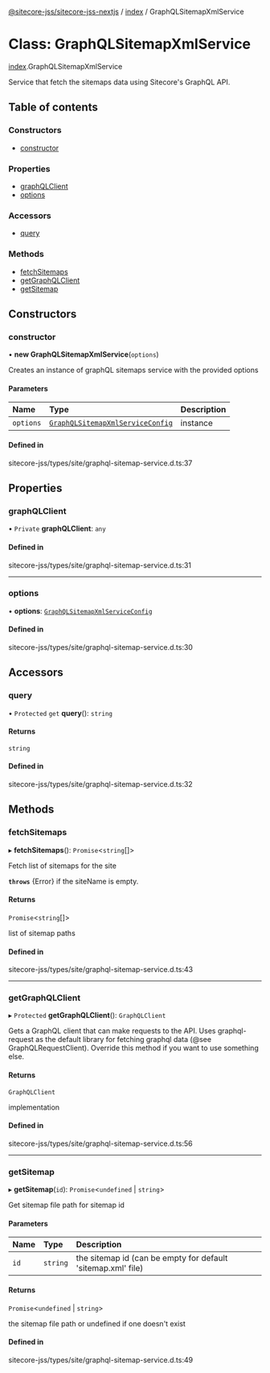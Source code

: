 [@sitecore-jss/sitecore-jss-nextjs](../README.md) / [index](../modules/index.md) / GraphQLSitemapXmlService

# Class: GraphQLSitemapXmlService

[index](../modules/index.md).GraphQLSitemapXmlService

Service that fetch the sitemaps data using Sitecore's GraphQL API.

## Table of contents

### Constructors

- [constructor](index.GraphQLSitemapXmlService.md#constructor)

### Properties

- [graphQLClient](index.GraphQLSitemapXmlService.md#graphqlclient)
- [options](index.GraphQLSitemapXmlService.md#options)

### Accessors

- [query](index.GraphQLSitemapXmlService.md#query)

### Methods

- [fetchSitemaps](index.GraphQLSitemapXmlService.md#fetchsitemaps)
- [getGraphQLClient](index.GraphQLSitemapXmlService.md#getgraphqlclient)
- [getSitemap](index.GraphQLSitemapXmlService.md#getsitemap)

## Constructors

### constructor

• **new GraphQLSitemapXmlService**(`options`)

Creates an instance of graphQL sitemaps service with the provided options

#### Parameters

| Name | Type | Description |
| :------ | :------ | :------ |
| `options` | [`GraphQLSitemapXmlServiceConfig`](../modules/index.md#graphqlsitemapxmlserviceconfig) | instance |

#### Defined in

sitecore-jss/types/site/graphql-sitemap-service.d.ts:37

## Properties

### graphQLClient

• `Private` **graphQLClient**: `any`

#### Defined in

sitecore-jss/types/site/graphql-sitemap-service.d.ts:31

___

### options

• **options**: [`GraphQLSitemapXmlServiceConfig`](../modules/index.md#graphqlsitemapxmlserviceconfig)

#### Defined in

sitecore-jss/types/site/graphql-sitemap-service.d.ts:30

## Accessors

### query

• `Protected` `get` **query**(): `string`

#### Returns

`string`

#### Defined in

sitecore-jss/types/site/graphql-sitemap-service.d.ts:32

## Methods

### fetchSitemaps

▸ **fetchSitemaps**(): `Promise`<`string`[]\>

Fetch list of sitemaps for the site

**`throws`** {Error} if the siteName is empty.

#### Returns

`Promise`<`string`[]\>

list of sitemap paths

#### Defined in

sitecore-jss/types/site/graphql-sitemap-service.d.ts:43

___

### getGraphQLClient

▸ `Protected` **getGraphQLClient**(): `GraphQLClient`

Gets a GraphQL client that can make requests to the API. Uses graphql-request as the default
library for fetching graphql data (@see GraphQLRequestClient). Override this method if you
want to use something else.

#### Returns

`GraphQLClient`

implementation

#### Defined in

sitecore-jss/types/site/graphql-sitemap-service.d.ts:56

___

### getSitemap

▸ **getSitemap**(`id`): `Promise`<`undefined` \| `string`\>

Get sitemap file path for sitemap id

#### Parameters

| Name | Type | Description |
| :------ | :------ | :------ |
| `id` | `string` | the sitemap id (can be empty for default 'sitemap.xml' file) |

#### Returns

`Promise`<`undefined` \| `string`\>

the sitemap file path or undefined if one doesn't exist

#### Defined in

sitecore-jss/types/site/graphql-sitemap-service.d.ts:49
